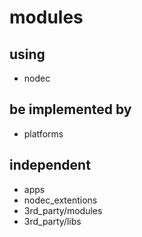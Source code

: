 # modules

## using
* nodec

## be implemented by
* platforms

## independent
* apps
* nodec_extentions
* 3rd_party/modules
* 3rd_party/libs